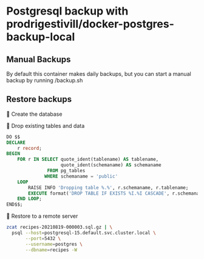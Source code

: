 # Postgresql backup with prodrigestivill/docker-postgres-backup-local

## Manual Backups

By default this container makes daily backups, but you can start a manual backup by running /backup.sh

## Restore backups

📍  Create the database

📍  Drop existing tables and data

```sql
DO $$
DECLARE
    r record;
BEGIN
    FOR r IN SELECT quote_ident(tablename) AS tablename,
                    quote_ident(schemaname) AS schemaname
               FROM pg_tables
              WHERE schemaname = 'public'
    LOOP
        RAISE INFO 'Dropping table %.%', r.schemaname, r.tablename;
        EXECUTE format('DROP TABLE IF EXISTS %I.%I CASCADE', r.schemaname, r.tablename);
    END LOOP;
END$$;
```

📍  Restore to a remote server

```bash
zcat recipes-20210819-000003.sql.gz | \
  psql --host=postgresql-15.default.svc.cluster.local \
       --port=5432 \
       --username=postgres \
       --dbname=recipes -W
```
